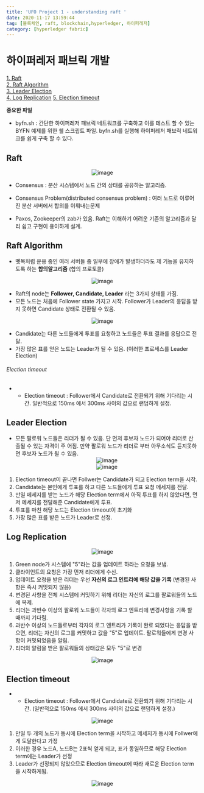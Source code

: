 ```yaml
---
title: 'UFO Project 1 - understanding raft '
date: 2020-11-17 13:59:44
tag: [블록체인, raft, blockchain,hyperledger, 하이퍼레저]
category: [hyperledger fabric]
---
```

# 하이퍼레저 패브릭 개발 
 
[1. Raft](#Raft)    
[2. Raft Algorithm](#Raft_Algorithm)    
[3. Leader Election](#Leader_Election)       
[4. Log Replication](#Log_Replication)
[5. Election timeout ](#Election_timeout )

 
 **중요한 파일**
 
 * byfn.sh : 간단한 하이퍼레저 패브릭 네트워크를 구축하고 이를 테스트 할 수 있는 BYFN 예제를 위한 쉘 스크립트 파일. byfn.sh를 실행해 하이퍼레저 패브릭 네트워크를 쉽게 구축 할 수 있다.
 
 ## Raft
 
 <span style="display:block;text-align:center">![image](https://user-images.githubusercontent.com/33755241/99322868-3e564e80-28b4-11eb-94e2-356226253980.png)</span>

 
 - Consensus : 분산 시스템에서 노드 간의 상태를 공유하는 알고리즘.
 
 - Consensus Problem(distributed consensus problem) : 여러 노드로 이루어진 분산 서버에서 합의를 이뤄내는문제
                       
 - Paxos, Zookeeper의 zab가 있음. Raft는 이해하기 어려운 기존의 알고리즘과 달리 쉽고 구현이 용이하게 설계.
                       
 ## Raft Algorithm
 
 - 뗏목처럼 운용 중인 여러 서버들 중 일부에 장애가 발생하더라도 제 기능을 유지하도록 하는 **합의알고리즘** (합의 프로토콜)
 
 <span style="display:block;text-align:center">![image](https://user-images.githubusercontent.com/33755241/99323002-8bd2bb80-28b4-11eb-8829-5281d2990ed1.png)</span>
 
 - Raft의 node는 **Follower, Candidate, Leader** 라는 3가지 상태를 가짐.
 - 모든 노드는 처음에 Follower state 가지고 시작. Follower가 Leader의 응답을 받지 못하면 Candidate
 상태로 전환될 수 있음.
 
 <span style="display:block;text-align:center">![image](https://user-images.githubusercontent.com/33755241/99322373-27632c80-28b3-11eb-8581-68e1fc25bf47.png)</span>
 
 - Candidate는 다른 노드들에게 투표를 요청하고 노드들은 투표 결과를 응답으로 전달.
 - 가장 많은 표를 얻은 노드는 Leader가 될 수 있음. (이러한 프로세스를 Leader Election)
 
 
###### Election timeout 

- - Election timeout : Follower에서 Candidate로 전환되기 위해 기다리는 시간.
                      일반적으로 150ms 에서 300ms 사이의 값으로 랜덤하게 설정.

 ## Leader Election
 
 - 모든 팔로워 노드들은 리더가 될 수 있음. 단 먼저 후보자 노드가 되어야 리더로 산출될 수 있는 자격이 주    어짐. 만약 팔로워 노드가 리더로 부터 아무소식도 듣지못하면 후보자 노드가 될 수 있음.
 <span style="display:block;text-align:center">![image](https://user-images.githubusercontent.com/33755241/99323739-2a135100-28b6-11eb-80f5-a80c7945293b.png)</span>
<span style="display:block;text-align:center">![image](https://user-images.githubusercontent.com/33755241/99323766-38616d00-28b6-11eb-8ec5-2e50d1b8422d.png)</span>
 1. Election timeout이 끝나면 Follwer는 Candidate가 되고 Election term을 시작.
 2. Candidate는 본인에게 투표를 하고 다른 노드들에게 투표 요청 메세지를 전달.
 3. 만일 메세지를 받는 노드가 해당 Election term에서 아직 투표를 하지 않았다면, 먼저 메세지를 전달해준 Candidate에게 투표.
 4. 투표를 마친 해당 노드는 Election timeout이 초기화
 5. 가장 많은 표를 받은 노드가 Leader로 선정.
 
 
  ## Log Replication
 
 <span style="display:block;text-align:center">![image](https://user-images.githubusercontent.com/33755241/99323838-59c25900-28b6-11eb-9937-198e5a0a508f.png)</span>

 1. Green node가 시스템에 "5"라는 값을 업데이트 하라는 요청을 보냄.
 2. 클라이언트의 요청은 가장 먼저 리더에게 수신.
 3. 업데이트 요청을 받은 리더는 우선 **자신의 로그 인트리에 해당 값을 기록**
    (변경된 사항은 즉시 커밋되지 않음)
 4. 변경된 사항을 전체 시스템에 커밋하기 위해 리더는 자신의 로그를 팔로워들의 노드에 복제.
 5. 리더는 과반수 이상의 팔로워 노드들이 각자의 로그 엔트리에 변경사항을 기록 할 때까지 기다림.
 6. 과반수 이상의 노드들로부터 각자의 로그 엔트리가 기록이 완료 되었다는 응답을 받으면, 리더는 자신의 로그를 커밋하고 값을 "5"로 업데이트. 팔로워들에게 변경 사항이 커밋되었음을 알림.
 7. 리더의 알림을 받은 팔로워들의 상태값은 모두 "5"로 변경
 
 <span style="display:block;text-align:center">![image](https://user-images.githubusercontent.com/33755241/99324159-fd136e00-28b6-11eb-8f89-08dc58c077b9.png)</span>

## Election timeout 

- - Election timeout : Follower에서 Candidate로 전환되기 위해 기다리는 시간.
(일반적으로 150ms 에서 300ms 사이의 값으로 랜덤하게 설정.)
                   
<span style="display:block;text-align:center">![image](https://user-images.githubusercontent.com/33755241/99324625-0bae5500-28b8-11eb-8818-42130f880fe7.png)</span>
                      
1. 만일 두 개의 노드가 동시에 Election term을 시작하고 메세지가 동시에 Follwer에게 도달한다고 가정
2. 이러한 경우 노드A, 노드B는 2표씩 얻게 되고, 표가 동일하므로 해당 Election term에는 Leader가 선정
3. Leader가 선정되지 않았으므로 Election timeout에 따라 새로운 Election term을 시작하게됨.

<span style="display:block;text-align:center">![image](https://user-images.githubusercontent.com/33755241/99324741-41533e00-28b8-11eb-8603-46db4a630866.png)</span>
